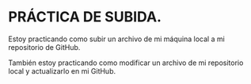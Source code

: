 # PRÁCTICA DE SUBIDA.

Estoy practicando como subir un archivo de mi máquina local a mi repositorio de GitHub.

También estoy practicando como modificar un archivo de mi repositorio local y actualizarlo en mi GitHub.

